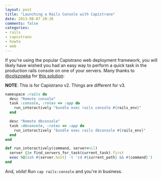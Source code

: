 ```yaml
---
layout: post
title: "Launching a Rails Console with Capistrano"
date: 2013-08-07 20:36
comments: false
categories:
- rails
- capistrano
- howto
- web
---
```


If you're using the popular Capistrano web deployment framework, you will likely
have wished you had an easy way to perform a quick task in the production rails
console on one of your servers. Many thanks to
[@colszowka](https://github.com/colszowka) for [this
solution](https://gist.github.com/benedikt/1115513#comment-576015):

**NOTE**: This is for Capistrano v2. Things are different for v3.

```ruby
namespace :rails do
  desc "Remote console"
  task :console, :roles => :app do
    run_interactively "bundle exec rails console #{rails_env}"
  end

  desc "Remote dbconsole"
  task :dbconsole, :roles => :app do
    run_interactively "bundle exec rails dbconsole #{rails_env}"
  end
end

def run_interactively(command, server=nil)
  server ||= find_servers_for_task(current_task).first
  exec %Q(ssh #{server.host} -t 'cd #{current_path} && #{command}')
end
```

And, _vòila_! Run `cap rails:console` and you're in business.
